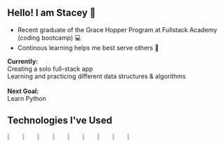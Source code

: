 ## Hello! I am Stacey 👋

- Recent graduate of the Grace Hopper Program at Fullstack Academy (coding bootcamp) 💻 <br/>
- Continous learning helps me best serve others 💚

<b>Currently: </b> <br/>
Creating a solo full-stack app <br/>
Learning and practicing different data structures & algorithms <br/> <br/>
<b>Next Goal: </b> <br/>
Learn Python 

## Technologies I've Used
<span>
<img src="https://user-images.githubusercontent.com/25181517/117447155-6a868a00-af3d-11eb-9cfe-245df15c9f3f.png" height="6%" width="6%"/>
<img src="https://user-images.githubusercontent.com/25181517/183897015-94a058a6-b86e-4e42-a37f-bf92061753e5.png" height="6%" width="6%"/>
<img src="https://user-images.githubusercontent.com/25181517/187896150-cc1dcb12-d490-445c-8e4d-1275cd2388d6.png" height="6%" width="6%" />
<img src="https://user-images.githubusercontent.com/25181517/183568594-85e280a7-0d7e-4d1a-9028-c8c2209e073c.png" height="6%" width="6%" />
<img src="https://user-images.githubusercontent.com/25181517/183859966-a3462d8d-1bc7-4880-b353-e2cbed900ed6.png" height="6%" width="6%" />
<img src="https://user-images.githubusercontent.com/25181517/117208740-bfb78400-adf5-11eb-97bb-09072b6bedfc.png" height="6%" width="6%" />
<img src="https://user-images.githubusercontent.com/25181517/192158954-f88b5814-d510-4564-b285-dff7d6400dad.png" height="6%" width="6%" />
<img src="https://user-images.githubusercontent.com/25181517/183898674-75a4a1b1-f960-4ea9-abcb-637170a00a75.png" height="6%" width="6%" />
<img src="https://encrypted-tbn0.gstatic.com/images?q=tbn:ANd9GcScdANgRQgK2jzEXSQzC_JSWk4YXZGhI7vm_Q&s" height="6%" width="6%" />
<span/>





<!--
**StaceyS27/StaceyS27** is a ✨ _special_ ✨ repository because its `README.md` (this file) appears on your GitHub profile.

Here are some ideas to get you started:

- 🔭 I’m currently working on ...
- 🌱 I’m currently learning ...
- 👯 I’m looking to collaborate on ...
- 🤔 I’m looking for help with ...
- 💬 Ask me about ...
- 📫 How to reach me: ...
- 😄 Pronouns: ...
- ⚡ Fun fact: ...
-->
